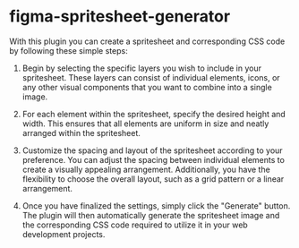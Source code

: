 # figma-spritesheet-generator

With this plugin you can create a spritesheet and corresponding CSS code by following these simple steps:

1. Begin by selecting the specific layers you wish to include in your spritesheet. These layers can consist of individual elements, icons, or any other visual components that you want to combine into a single image.

2. For each element within the spritesheet, specify the desired height and width. This ensures that all elements are uniform in size and neatly arranged within the spritesheet.

3. Customize the spacing and layout of the spritesheet according to your preference. You can adjust the spacing between individual elements to create a visually appealing arrangement. Additionally, you have the flexibility to choose the overall layout, such as a grid pattern or a linear arrangement.

4. Once you have finalized the settings, simply click the "Generate" button. The plugin will then automatically generate the spritesheet image and the corresponding CSS code required to utilize it in your web development projects.
